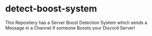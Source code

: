 # detect-boost-system
This Repositery has a Server Boost Detection System which sends a Message in a Channel if someone Boosts your Discord Server!
